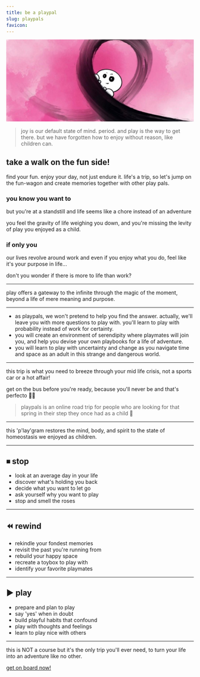```yaml
---
title: be a playpal
slug: playpals
favicon: 
---
```


![assets/images/playpen.jpeg](assets/images/playpen.jpg)

> joy is our default state of mind. period. and play is the way to get there. but we have forgotten how to enjoy without reason, like children can.

## take a walk on the fun side!
find your fun. enjoy your day, not just endure it. life's a trip, so let's jump on the fun-wagon and create memories together with other play pals.

### you know you want to
but you're at a standstill and life seems like a chore instead of an adventure

you feel the gravity of life weighing you down, and you're missing the levity of play you enjoyed as a child.

### if only you
our lives revolve around work and even if you enjoy what you do, feel like it's your purpose in life...

don't you wonder if there is more to life than work?

---
play offers a gateway to the infinite through the magic of the moment, beyond a life of mere meaning and purpose.

---
- as playpals, we won't pretend to help you find the answer. actually, we'll leave you with more questions to play with. you'll learn to play with probability instead of work for certainty.
- you will create an environment of serendipity where playmates will join you, and help you devise your own playbooks for a life of adventure. 
- you will learn to play with uncertainty and change as you navigate time and space as an adult in this strange and dangerous world.

---
this trip is what you need to breeze through your mid life crisis, not a sports car or a hot affair!

get on the bus before you're ready, because you'll never be and that's perfecto 🤌🏽

> playpals is an online road trip for people who are looking for that spring in their step they once had as a child 🥳

---
this 'p'lay'gram restores the mind, body, and spirit to the state of homeostasis we enjoyed as children.

---
## ⏹ stop

- look at an average day in your life
- discover what's holding you back
- decide what you want to let go
- ask yourself why you want to play
- stop and smell the roses

---
## ⏪ rewind

- rekindle your fondest memories
- revisit the past you're running from
- rebuild your happy space
- recreate a toybox to play with
- identify your favorite playmates

---
## ▶️ play

- prepare and plan to play
- say 'yes' when in doubt
- build playful habits that confound
- play with thoughts and feelings
- learn to play nice with others

---
this is NOT a course but it's the only trip you'll ever need, to turn your life into an adventure like no other. 

[get on board now!](https://reddy2go.com/playpals)